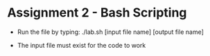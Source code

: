 # Assignment 2 - Bash Scripting

- Run the file by typing:
    ./lab.sh [input file name] [output file name]

- The input file must exist for the code to work